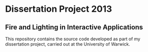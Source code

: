# Dissertation Project 2013 #
## Fire and Lighting in Interactive Applications ##

This repository contains the source code developed as part of my dissertation project, carried out at the University of Warwick.